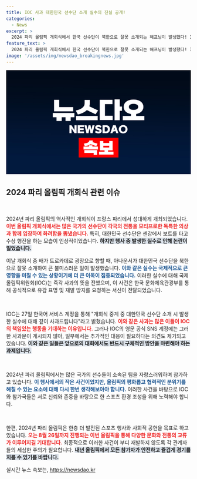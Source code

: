```yaml
---
title: IOC 사과 대한민국 선수단 소개 실수의 진실 공개!
categories:
  - News
excerpt: >
  2024 파리 올림픽 개회식에서 한국 선수단이 북한으로 잘못 소개되는 해프닝이 발생했다! IOC는 이를 사과했지만, 재발 방지 조치는 미비하다. 더 많은 소식은 클릭하세요!
feature_text: >
  2024 파리 올림픽 개회식에서 한국 선수단이 북한으로 잘못 소개되는 해프닝이 발생했다! IOC는 이를 사과했지만, 재발 방지 조치는 미비하다. 더 많은 소식은 클릭하세요!
image: '/assets/img/newsdao_breakingnews.jpg'
---
```


<p><img src="/assets/img/newsdao_breakingnews.jpg" alt="ranknews 속보" /></p>

<h2 data-ke-size="size26">2024 파리 올림픽 개회식 관련 이슈</h2>

<p data-ke-size="size16">&nbsp;</p>

<p>2024년 파리 올림픽의 역사적인 개회식이 프랑스 파리에서 성대하게 개최되었습니다. <b><span style="color: #ee2323;">이번 올림픽 개회식에서는 많은 국가의 선수단이 각국의 전통을 모티프로한 독특한 의상과 함께 입장하여 화려함을 뽐냈습니다.</span></b> 특히, 대한민국 선수단은 센강에서 보트를 타고 수상 행진을 하는 모습이 인상적이었습니다. <b><span style="background-color: #21538527;">하지만 행사 중 발생한 실수로 인해 논란이 일었습니다.</span></b> </p>

<p>이날 개회식 중 배가 트로카데로 광장으로 향할 때, 아나운서가 대한민국 선수단을 북한으로 잘못 소개하여 큰 불미스러운 일이 발생했습니다. <b><span style="color: #1a5490;">이와 같은 실수는 국제적으로 큰 영향을 미칠 수 있는 상황이기에 더 큰 이목이 집중되었습니다.</span></b> 이러한 실수에 대해 국제올림픽위원회(IOC)는 즉각 사과의 뜻을 전했으며, 이 사건은 한국 문화체육관광부를 통해 공식적으로 유감 표명 및 재발 방지를 요청하는 서신이 전달되었습니다. </p>

<p data-ke-size="size16">&nbsp;</p>

<p>IOC는 27일 한국어 서비스 계정을 통해 "개회식 중계 중 대한민국 선수단 소개 시 발생한 실수에 대해 깊이 사과드립니다"라고 밝혔습니다. <b><span style="color: #ee2323;">이와 같은 사과는 많은 이들이 IOC의 책임있는 행동을 기대하는 이유입니다.</span></b> 그러나 IOC의 영문 공식 SNS 계정에는 그러한 사과문이 게시되지 않아, 일부에서는 추가적인 대응이 필요하다는 의견도 제기되고 있습니다. <b><span style="background-color: #21538527;">이와 같은 일들은 앞으로의 대회에서도 반드시 구체적인 방안을 마련해야 하는 과제입니다.</span></b></p>

<p data-ke-size="size16">&nbsp;</p>

<p>2024년 파리 올림픽에서는 많은 국가의 선수들이 소속된 팀을 자랑스러워하며 참가하고 있습니다. <b><span style="color: #1a5490;">이 행사에서의 작은 사건이었지만, 올림픽의 평화롭고 협력적인 분위기를 해칠 수 있는 요소에 대해 다시 한번 생각해보아야 합니다.</span></b> 이러한 사건을 바탕으로 IOC와 참가국들은 서로 신뢰와 존중을 바탕으로 한 스포츠 환경 조성을 위해 노력해야 합니다.</p>

<p data-ke-size="size16">&nbsp;</p>

<p>한편, 2024년 파리 올림픽은 한층 더 발전된 스포츠 행사와 사회적 공헌을 목표로 하고 있습니다. <b><span style="color: #ee2323;">오는 8월 26일까지 진행되는 이번 올림픽을 통해 다양한 문화와 전통의 교류가 이루어지길 기대합니다.</span></b> 최종적으로 이러한 사건이 부디 재발하지 않도록 각 관계자들의 세심한 주의가 필요합니다. <b><span style="background-color: #21538527;">내년 올림픽에서 모든 참가자가 안전하고 즐겁게 경기를 치를 수 있기를 바랍니다.</span></b></p>
실시간 뉴스 속보는, <a href="https://newsdao.kr" rel="dofollow">https://newsdao.kr</a>


